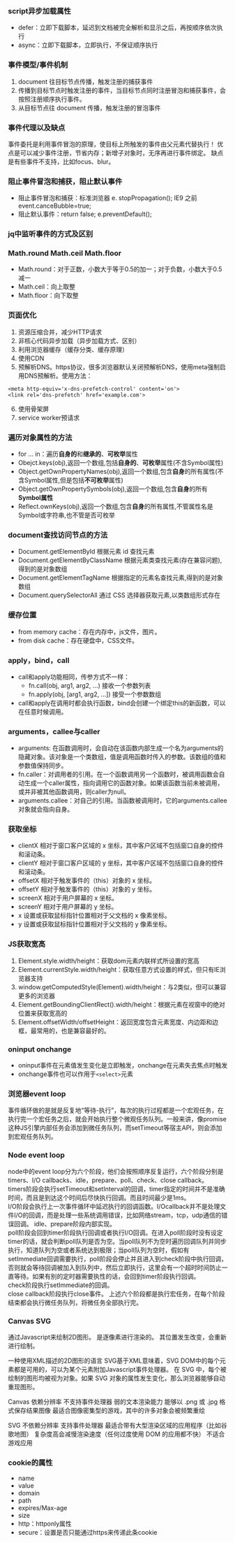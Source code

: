 ### script异步加载属性
- defer：立即下载脚本，延迟到文档被完全解析和显示之后，再按顺序依次执行
- async：立即下载脚本，立即执行，不保证顺序执行

### 事件模型/事件机制
1. document 往目标节点传播，触发注册的捕获事件
2. 传播到目标节点时触发注册的事件，当目标节点同时注册冒泡和捕获事件，会按照注册顺序执行事件。
3. 从目标节点往 document 传播，触发注册的冒泡事件

### 事件代理以及缺点

  事件委托是利用事件冒泡的原理，使目标上所触发的事件由父元素代替执行！
  优点是可以减少事件注册，节省内存；新增子对象时，无序再进行事件绑定。
  缺点是有些事件不支持，比如focus、blur。

### 阻止事件冒泡和捕获，阻止默认事件
- 阻止事件冒泡和捕获：标准浏览器 e. stopPropagation(); IE9 之前 event.canceBubble=true;
- 阻止默认事件：return false; e.preventDefault();

### jq中监听事件的方式及区别


### Math.round Math.ceil Math.floor
- Math.round：对于正数，小数大于等于0.5的加一；对于负数，小数大于0.5减一
- Math.ceil：向上取整
- Math.floor：向下取整

### 页面优化
1. 资源压缩合并，减少HTTP请求
2. 非核心代码异步加载（异步加载方式、区别）
3. 利用浏览器缓存（缓存分类、缓存原理）
4. 使用CDN
5. 预解析DNS。https协议，很多浏览器默认关闭预解析DNS，使用meta强制启用DNS预解析。使用方法：
```
<meta http-equiv='x-dns-prefetch-control' content='on'>
<link rel='dns-prefetch' href='example.com'>
```
6. 使用骨架屏
7. service worker预请求

### 遍历对象属性的方法
- for ... in：遍历**自身的**和**继承的**、**可枚举**属性
- Obejct.keys(obj),返回一个数组,包括**自身的**、**可枚举**属性(不含Symbol属性)
- Object.getOwnPropertyNames(obj),返回一个数组,包含**自身**的所有属性(不含Symbol属性,但是包括**不可枚举**属性)
- Object.getOwnPropertySymbols(obj),返回一个数组,包含**自身**的所有**Symbol属性**
- Reflect.ownKeys(obj),返回一个数组,包含**自身**的所有属性,不管属性名是Symbol或字符串,也不管是否可枚举

### document查找访问节点的方法
- Document.getElementById 根据元素 id 查找元素
- Document.getElementByClassName 根据元素类查找元素(存在兼容问题),得到的是对象数组
- Document.getElementTagName 根据指定的元素名查找元素,得到的是对象数组
- Document.querySelectorAll 通过 CSS 选择器获取元素,以类数组形式存在

### 缓存位置
- from memory cache：存在内存中，js文件，图片。
- from disk cache：存在硬盘中，CSS文件。

### apply，bind，call
- call和apply功能相同，传参方式不一样：
  - fn.call(obj, arg1, arg2, ...) 接收一个参数列表
  - fn.apply(obj, [arg1, arg2, ...]) 接受一个参数数组
- call和apply在调用时都会执行函数，bind会创建一个绑定this的新函数，可以在任意时候调用。

### arguments，callee与caller
- arguments: 在函数调用时，会自动在该函数内部生成一个名为arguments的隐藏对象。该对象是一个类数组，值是调用函数时传入的参数。该数组的值和参数值保持同步。
- fn.caller：对调用者的引用。在一个函数调用另一个函数时，被调用函数会自动生成一个caller属性，指向调用它的函数对象。如果该函数当前未被调用，或并非被其他函数调用，则caller为null。
- arguments.callee：对自己的引用。当函数被调用时，它的arguments.callee对象就会指向自身。

### 获取坐标
- clientX 相对于窗口客户区域的 x 坐标，其中客户区域不包括窗口自身的控件和滚动条。
- clientY 相对于窗口客户区域的 y 坐标，其中客户区域不包括窗口自身的控件和滚动条。
- offsetX 相对于触发事件的（this）对象的 x 坐标。
- offsetY 相对于触发事件的（this）对象的 y 坐标。
- screenX 相对于用户屏幕的 x 坐标。
- screenY 相对于用户屏幕的 y 坐标。
- x 设置或获取鼠标指针位置相对于父文档的 x 像素坐标。
- y 设置或获取鼠标指针位置相对于父文档的 y 像素坐标。

### JS获取宽高
1. Element.style.width/height：获取dom元素内联样式所设置的宽高
2. Element.currentStyle.width/height：获取任意方式设置的样式，但只有IE浏览器支持
3. window.getComputedStyle(Element).width/height：与2类似，但可以兼容更多的浏览器
4. Element.getBoundingClientRect().width/height：根据元素在视窗中的绝对位置来获取宽高的
5. Element.offsetWidth/offsetHeight：返回宽度包含元素宽度、内边距和边框，最常用的，也是兼容最好的。

### oninput onchange
- oninput事件在元素值发生变化是立即触发，onchange在元素失去焦点时触发
- onchange事件也可以作用于`<select>`元素

### 浏览器event loop

事件循环做的是就是反复地“等待-执行”，每次的执行过程都是一个宏观任务，在执行完一个宏任务之后，就会开始执行整个微观任务队列。一般来讲，像promise这种JS引擎内部任务会添加到微任务队列，而setTimeout等宿主API，则会添加到宏观任务队列。

### Node event loop

node中的event loop分为六个阶段，他们会按照顺序反复运行，六个阶段分别是timers、I/O callbacks、idle，prepare、poll、check、close callback。  
timers阶段会执行setTimeout和setInterval的回调，timer指定的时间并不是准确时间，而且是到达这个时间后尽快执行回调。而且时间最少是1ms。  
I/O阶段会执行上一次事件循环中延迟执行的回调函数。I/Ocallback并不是处理文件I/O的回调，而是处理一些系统调用错误，比如网络stream，tcp，udp通信的错误回调。
idle、prepare阶段内部实现。  
poll阶段会回到timer阶段执行回调或者执行I/O回调。在进入poll阶段时没有设定timer的话，就会判断poll队列是否为空。当poll队列不为空时遍历回调队列并同步执行，知道队列为空或者系统达到极限；当poll队列为空时，假如有setImmediate回调需要执行，poll阶段会停止并且进入到check阶段中执行回调，否则就会等待回调被加入到队列中，然后立即执行，这里会有一个超时时间防止一直等待。如果有别的定时器需要执性的话，会回到timer阶段执行回调。  
check阶段执行setImmediate的回调。  
close callback阶段执行close事件。
上述六个阶段都是执行宏任务，在每个阶段结束都会执行微任务队列，将微任务全部执行完。

### Canvas SVG

通过Javascript来绘制2D图形。
是逐像素进行渲染的。
其位置发生改变，会重新进行绘制。

一种使用XML描述的2D图形的语言
SVG基于XML意味着，SVG DOM中的每个元素都是可用的，可以为某个元素附加Javascript事件处理器。
在 SVG 中，每个被绘制的图形均被视为对象。如果 SVG 对象的属性发生变化，那么浏览器能够自动重现图形。

Canvas
依赖分辨率
不支持事件处理器
弱的文本渲染能力
能够以 .png 或 .jpg 格式保存结果图像
最适合图像密集型的游戏，其中的许多对象会被频繁重绘

SVG
不依赖分辨率
支持事件处理器
最适合带有大型渲染区域的应用程序（比如谷歌地图）
复杂度高会减慢渲染速度（任何过度使用 DOM 的应用都不快）
不适合游戏应用



### cookie的属性
- name
- value
- domain
- path
- expires/Max-age
- size
- http：httponly属性
- secure：设置是否只能通过https来传递此条cookie
